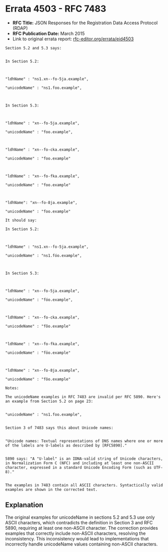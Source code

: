 # Errata 4503 - RFC 7483

- **RFC Title:** JSON Responses for the Registration Data Access Protocol (RDAP)
- **RFC Publication Date:** March 2015
- Link to original errata report: [rfc-editor.org/errata/eid4503](https://www.rfc-editor.org/errata/eid4503)

```
Section 5.2 and 5.3 says:


In Section 5.2:

"ldhName" : "ns1.xn--fo-5ja.example",
"unicodeName" : "ns1.foo.example",

In Section 5.3:

"ldhName" : "xn--fo-5ja.example",
"unicodeName" : "foo.example",

"ldhName" : "xn--fo-cka.example",
"unicodeName" : "foo.example"

"ldhName" : "xn--fo-fka.example",
"unicodeName" : "foo.example"

"ldhName": "xn--fo-8ja.example",
"unicodeName" : "foo.example"

It should say:

In Section 5.2:

"ldhName" : "ns1.xn--fo-5ja.example",
"unicodeName" : "ns1.fóo.example",

In Section 5.3:

"ldhName" : "xn--fo-5ja.example",
"unicodeName" : "fóo.example",

"ldhName" : "xn--fo-cka.example",
"unicodeName" : "fõo.example"

"ldhName" : "xn--fo-fka.example",
"unicodeName" : "föo.example"

"ldhName" : "xn--fo-8ja.example",
"unicodeName" : "fôo.example"

Notes:

The unicodeName examples in RFC 7483 are invalid per RFC 5890. Here's an example from Section 5.2 on page 23:

"unicodeName" : "ns1.foo.example",

Section 3 of 7483 says this about Unicode names:

"Unicode names: Textual representations of DNS names where one or more of the labels are U-labels as described by [RFC5890]."

5890 says: "A "U-label" is an IDNA-valid string of Unicode characters, in Normalization Form C (NFC) and including at least one non-ASCII character, expressed in a standard Unicode Encoding Form (such as UTF-8)."

The examples in 7483 contain all ASCII characters. Syntactically valid examples are shown in the corrected text.
```

## Explanation

The original examples for unicodeName in sections 5.2 and 5.3 use only ASCII characters, which contradicts the definition in Section 3 and RFC 5890, requiring at least one non-ASCII character. The correction provides examples that correctly include non-ASCII characters, resolving the inconsistency.  This inconsistency would lead to implementations that incorrectly handle unicodeName values containing non-ASCII characters.

